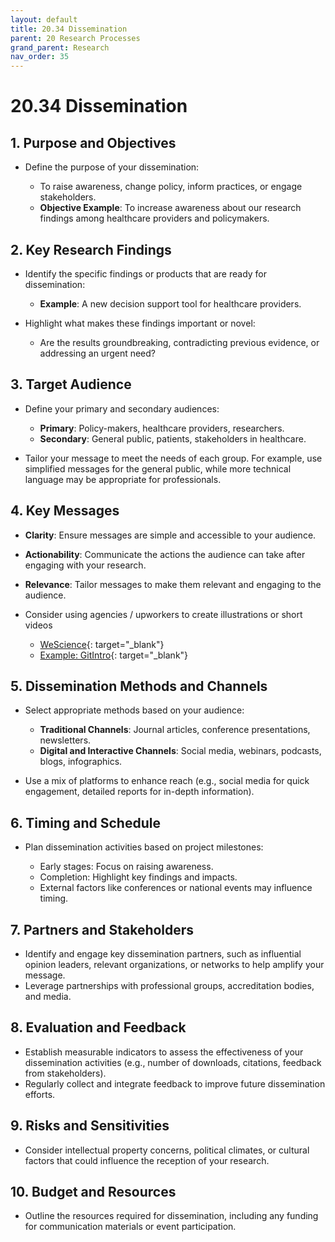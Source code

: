 ```yaml
---
layout: default
title: 20.34 Dissemination
parent: 20 Research Processes
grand_parent: Research
nav_order: 35
---
```


# 20.34 Dissemination

## 1. Purpose and Objectives

- Define the purpose of your dissemination: 

  - To raise awareness, change policy, inform practices, or engage stakeholders.
  - **Objective Example**: To increase awareness about our research findings among healthcare providers and policymakers.

## 2. Key Research Findings

- Identify the specific findings or products that are ready for dissemination:

  - **Example**: A new decision support tool for healthcare providers.
  
- Highlight what makes these findings important or novel:

  - Are the results groundbreaking, contradicting previous evidence, or addressing an urgent need?

## 3. Target Audience

- Define your primary and secondary audiences:

  - **Primary**: Policy-makers, healthcare providers, researchers.
  - **Secondary**: General public, patients, stakeholders in healthcare.

- Tailor your message to meet the needs of each group. For example, use simplified messages for the general public, while more technical language may be appropriate for professionals.

## 4. Key Messages

- **Clarity**: Ensure messages are simple and accessible to your audience.
- **Actionability**: Communicate the actions the audience can take after engaging with your research.
- **Relevance**: Tailor messages to make them relevant and engaging to the audience.

- Consider using agencies / upworkers to create illustrations or short videos

  - [WeScience](https://www.wescience.tech/){: target="_blank"}
  - [Example: GitIntro](https://digital-work-lab.github.io/rethink-git-teaching/){: target="_blank"}

## 5. Dissemination Methods and Channels

- Select appropriate methods based on your audience:

  - **Traditional Channels**: Journal articles, conference presentations, newsletters.
  - **Digital and Interactive Channels**: Social media, webinars, podcasts, blogs, infographics.
  
- Use a mix of platforms to enhance reach (e.g., social media for quick engagement, detailed reports for in-depth information).

## 6. Timing and Schedule

- Plan dissemination activities based on project milestones:

  - Early stages: Focus on raising awareness.
  - Completion: Highlight key findings and impacts.
  - External factors like conferences or national events may influence timing.

## 7. Partners and Stakeholders

- Identify and engage key dissemination partners, such as influential opinion leaders, relevant organizations, or networks to help amplify your message.
- Leverage partnerships with professional groups, accreditation bodies, and media.

## 8. Evaluation and Feedback

- Establish measurable indicators to assess the effectiveness of your dissemination activities (e.g., number of downloads, citations, feedback from stakeholders).
- Regularly collect and integrate feedback to improve future dissemination efforts.

## 9. Risks and Sensitivities

- Consider intellectual property concerns, political climates, or cultural factors that could influence the reception of your research.

## 10. Budget and Resources

- Outline the resources required for dissemination, including any funding for communication materials or event participation.

